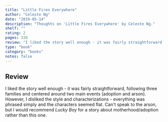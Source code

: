 ```yaml
---
title: "Little Fires Everywhere"
author: "Celeste Ng"
date: "2019-05-14"
description: "Thoughts on 'Little Fires Everywhere' by Celeste Ng."
shelf: ""
rating: 2
pages: 338
review: "I liked the story well enough - it was fairly straightforward, following three families and centered around two main events (adoption and arson). However, I disliked the style and characterizations - everything was phrased simply and the characters seemed flat. Can't speak to the arson, but I would recommend <i>Lucky Boy</i> for a story about motherhood/adoption rather than this one."
type: "book"
category: "books"
notes: false
---
```


## Review

I liked the story well enough - it was fairly straightforward, following three families and centered around two main events (adoption and arson). However, I disliked the style and characterizations - everything was phrased simply and the characters seemed flat. Can't speak to the arson, but I would recommend _Lucky Boy_ for a story about motherhood/adoption rather than this one.
